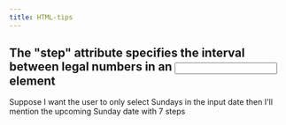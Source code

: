 ```yaml
---
title: HTML-tips
---
```


## The "step" attribute specifies the interval between legal numbers in an <input> element

Suppose I want the user to only select Sundays in the input date then I'll mention the upcoming Sunday date with 7 steps
##
###
##
